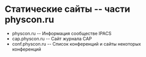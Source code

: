 
# Статические сайты -- части physcon.ru

* physcon.ru -- Информация сообществе IPACS
* cap.physcon.ru -- Сайт журнала CAP
* conf.physcon.ru -- Список конференций и сайты некоторых конференций




